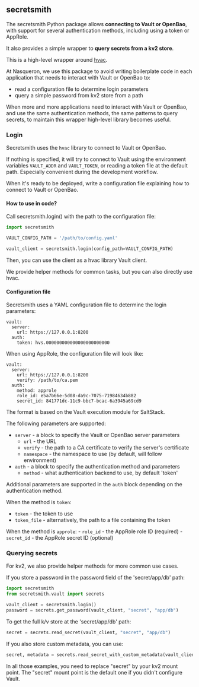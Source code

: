 ## secretsmith

The secretsmith Python package allows **connecting to Vault or OpenBao**,
with support for several authentication methods, including using a token
or AppRole.

It also provides a simple wrapper to **query secrets from a kv2 store**.

This is a high-level wrapper around [hvac](https://python-hvac.org/).

At Nasqueron, we use this package to avoid writing boilerplate code in each
application that needs to interact with Vault or OpenBao to:
  - read a configuration file to determine login parameters
  - query a simple password from kv2 store from a path

When more and more applications need to interact with Vault or OpenBao,
and use the same authentication methods, the same patterns to query secrets,
to maintain this wrapper high-level library becomes useful.

### Login

Secretsmith uses the `hvac` library to connect to Vault or OpenBao.

If nothing is specified, it will try to connect to Vault using the environment
variables `VAULT_ADDR` and `VAULT_TOKEN`, or reading a token file at the
default path. Especially convenient during the development workflow.

When it's ready to be deployed, write a configuration file explaining how to
connect to Vault or OpenBao.

#### How to use in code?

Call secretsmith.login() with the path to the configuration file:

```python
import secretsmith

VAULT_CONFIG_PATH = '/path/to/config.yaml'

vault_client = secretsmith.login(config_path=VAULT_CONFIG_PATH)
```

Then, you can use the client as a hvac library Vault client.

We provide helper methods for common tasks, but you can also directly use hvac.

#### Configuration file

Secretsmith uses a YAML configuration file to determine the login parameters:

```
vault:
  server:
    url: https://127.0.0.1:8200
  auth:
    token: hvs.000000000000000000000000 
```

When using AppRole, the configuration file will look like:

```
vault:
  server:
    url: https://127.0.0.1:8200
    verify: /path/to/ca.pem
  auth:
    method: approle
    role_id: e5a7b66e-5d08-da9c-7075-71984634b882
    secret_id: 841771dc-11c9-bbc7-bcac-6a3945a69cd9
```

The format is based on the Vault execution module for SaltStack.

The following parameters are supported:
  - `server` - a block to specify the Vault or OpenBao server parameters
    - `url` - the URL
    - `verify` - the path to a CA certificate to verify the server's certificate
    - `namespace` - the namespace to use (by default, will follow environment)
  - `auth` - a block to specify the authentication method and parameters
    - `method` - what authentication backend to use, by default 'token'

Additional parameters are supported in the `auth` block depending
on the authentication method.

When the method is `token`:
  - `token` - the token to use
  - `token_file` - alternatively, the path to a file containing the token

When the method is `approle`:
    - `role_id` - the AppRole role ID (required)
    - `secret_id` - the AppRole secret ID (optional)

### Querying secrets

For kv2, we also provide helper methods for more common use cases.

If you store a password in the password field of the 'secret/app/db' path:

```python
import secretsmith
from secretsmith.vault import secrets

vault_client = secretsmith.login()
password = secrets.get_password(vault_client, "secret", "app/db")
```

To get the full k/v store at the 'secret/app/db' path:

```python
secret = secrets.read_secret(vault_client, "secret", "app/db")
```

If you also store custom metadata, you can use:

```python
secret, metadata = secrets.read_secret_with_custom_metadata(vault_client, "secret", "app/db")
```

In all those examples, you need to replace "secret" by your kv2 mount point.
The "secret" mount point is the default one if you didn't configure Vault.
